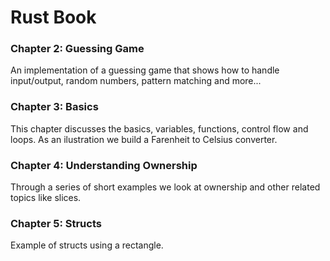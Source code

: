 # Rust Book

### Chapter 2: Guessing Game

An implementation of a guessing game that shows how to handle input/output, random numbers, pattern matching and more...

### Chapter 3: Basics

This chapter discusses the basics, variables, functions, control flow and loops. As an ilustration we build a Farenheit to Celsius converter.

### Chapter 4: Understanding Ownership

Through a series of short examples we look at ownership and other related topics like slices.


### Chapter 5: Structs

Example of structs using a rectangle.
